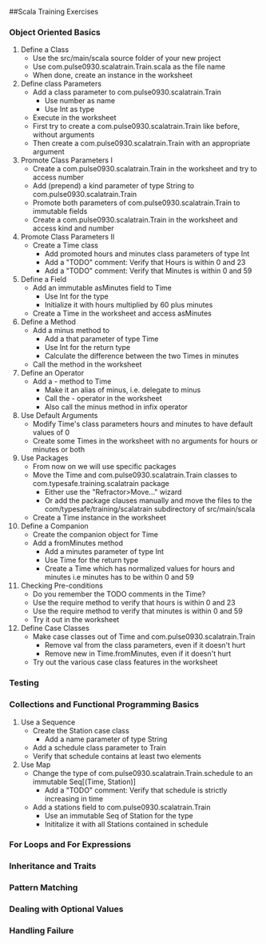 ##Scala Training Exercises
### Object Oriented Basics
1. Define a Class
   - Use the src/main/scala source folder of your new project
   - Use com.pulse0930.scalatrain.Train.scala as the file name
   - When done, create an instance in the worksheet
2. Define class Parameters
   - Add a class parameter to com.pulse0930.scalatrain.Train
     - Use number as name
     - Use Int as type
   - Execute in the worksheet
   - First try to create a com.pulse0930.scalatrain.Train like before, without arguments
   - Then create a com.pulse0930.scalatrain.Train with an appropriate argument
3. Promote Class Parameters I
   - Create a com.pulse0930.scalatrain.Train in the worksheet and try to access number
   - Add (prepend) a kind parameter of type String to com.pulse0930.scalatrain.Train
   - Promote both parameters of com.pulse0930.scalatrain.Train to immutable fields
   - Create a com.pulse0930.scalatrain.Train in the worksheet and access kind and number
4. Promote Class Parameters II
   - Create a Time class
     - Add promoted hours and minutes class parameters of type Int
     - Add a "TODO" comment: Verify that Hours is within 0 and 23
     - Add a "TODO" comment: Verify that Minutes is within 0 and 59
5. Define a Field
   - Add an immutable asMinutes field to Time
     - Use Int for the type
     - Initialize it with hours multiplied by 60 plus minutes
   - Create a Time in the worksheet and access asMinutes
6. Define a Method
   - Add a minus method to 
      - Add a that parameter of type Time
      - Use Int for the return type
      - Calculate the difference between the two Times in minutes
   - Call the method in the worksheet
7. Define an Operator
   - Add a - method to Time
     - Make it an alias of minus, i.e. delegate to minus
     - Call the - operator in the worksheet
     - Also call the minus method in infix operator
8. Use Default Arguments
   - Modify Time's class parameters hours and minutes to have default values of 0
   - Create some Times in the worksheet with no arguments for hours or minutes or both
9. Use Packages
   - From now on we will use specific packages
   - Move the Time and com.pulse0930.scalatrain.Train classes to com.typesafe.training.scalatrain package
     - Either use the "Refractor>Move..." wizard
     - Or add the package clauses manually and move the files to the com/typesafe/training/scalatrain subdirectory of src/main/scala
   - Create a Time instance in the worksheet
10. Define a Companion
    - Create the companion object for Time
    - Add a fromMinutes method
      - Add a minutes parameter of type Int
      - Use Time for the return type
      - Create a Time which has normalized values for hours and minutes i.e minutes has to be within 0 and 59
11. Checking Pre-conditions
    - Do you remember the TODO comments in the Time?
    - Use the require method to verify that hours is within 0 and 23
    - Use the require method to verify that minutes is within 0 and 59
    - Try it out in the worksheet
12. Define Case Classes
    - Make case classes out of Time and com.pulse0930.scalatrain.Train
      - Remove val from the class parameters, even if it doesn't hurt
      - Remove new in Time.fromMinutes, even if it doesn't hurt
    - Try out the various case class features in the worksheet

### Testing
### Collections and Functional Programming Basics
1. Use a Sequence
   - Create the Station case class
     - Add a name parameter of type String
   - Add a schedule class parameter to Train
   - Verify that schedule contains at least two elements
2. Use Map 
   - Change the type of com.pulse0930.scalatrain.Train.schedule to an immutable Seq[(Time, Station)]
     - Add a "TODO" comment: Verify that schedule is strictly increasing in time
   - Add a stations field to com.pulse0930.scalatrain.Train
     - Use an immutable Seq of Station for the type
     - Inititalize it with all Stations contained in schedule
### For Loops and For Expressions
### Inheritance and Traits
### Pattern Matching
### Dealing with Optional Values
### Handling Failure